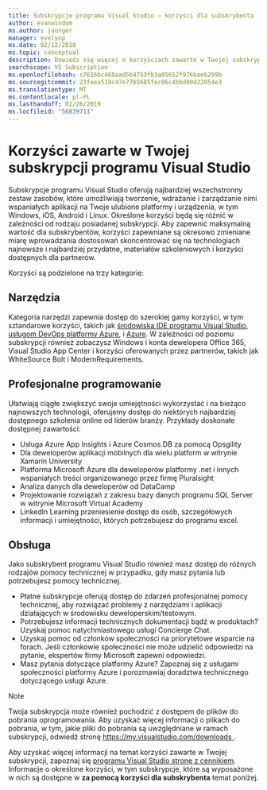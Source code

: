 ```yaml
---
title: Subskrypcje programu Visual Studio — korzyści dla subskrybenta
author: evanwindom
ms.author: jaunger
manager: evelynp
ms.date: 02/12/2018
ms.topic: conceptual
description: Dowiedz się więcej o korzyściach zawarte w Twojej subskrypcji programu Visual Studio
searchscope: VS Subscription
ms.openlocfilehash: c7616bc468aad5b4753fb3a05652f976bae6299b
ms.sourcegitcommit: 23feea519c47e77b5685fec86c4bbd00d22054e3
ms.translationtype: MT
ms.contentlocale: pl-PL
ms.lasthandoff: 02/26/2019
ms.locfileid: "56839711"
---
```

# <a name="benefits-included-in-your-visual-studio-subscription"></a>Korzyści zawarte w Twojej subskrypcji programu Visual Studio

Subskrypcje programu Visual Studio oferują najbardziej wszechstronny zestaw zasobów, które umożliwiają tworzenie, wdrażanie i zarządzanie nimi wspaniałych aplikacji na Twoje ulubione platformy i urządzenia, w tym Windows, iOS, Android i Linux.  Określone korzyści będą się różnić w zależności od rodzaju posiadanej subskrypcji.  Aby zapewnić maksymalną wartość dla subskrybentów, korzyści zapewniane są okresowo zmieniane miarę wprowadzania dostosowań skoncentrować się na technologiach najnowsze i najbardziej przydatne, materiałów szkoleniowych i korzyści dostępnych dla partnerów.

Korzyści są podzielone na trzy kategorie:

## <a name="tools"></a>Narzędzia
Kategoria narzędzi zapewnia dostęp do szerokiej gamy korzyści, w tym sztandarowe korzyści, takich jak [środowiska IDE programu Visual Studio](vs-ide-benefit.md), [usługom DevOps platformy Azure](vs-azure-devops.md), i [Azure](vs-azure.md).  W zależności od poziomu subskrypcji również zobaczysz Windows i konta dewelopera Office 365, Visual Studio App Center i korzyści oferowanych przez partnerów, takich jak WhiteSource Bolt i ModernRequirements.

## <a name="professional-development"></a>Profesjonalne programowanie
Ułatwiają ciągłe zwiększyć swoje umiejętności wykorzystać i na bieżąco najnowszych technologii, oferujemy dostęp do niektórych najbardziej dostępnego szkolenia online od liderów branży. Przykłady doskonałe dostępnej zawartości:
- Usługa Azure App Insights i Azure Cosmos DB za pomocą Opsgility
- Dla deweloperów aplikacji mobilnych dla wielu platform w witrynie Xamarin University
- Platforma Microsoft Azure dla deweloperów platformy .net i innych wspaniałych treści organizowanego przez firmę Pluralsight
- Analiza danych dla deweloperów od DataCamp
- Projektowanie rozwiązań z zakresu bazy danych programu SQL Server w witrynie Microsoft Virtual Academy
- LinkedIn Learning przeniesienie dostęp do osób, szczegółowych informacji i umiejętności, których potrzebujesz do programu excel.

## <a name="support"></a>Obsługa
Jako subskrybent programu Visual Studio również masz dostęp do różnych rodzajów pomocy technicznej w przypadku, gdy masz pytania lub potrzebujesz pomocy technicznej.
- Płatne subskrypcje oferują dostęp do zdarzeń profesjonalnej pomocy technicznej, aby rozwiązać problemy z narzędziami i aplikacji działających w środowisku deweloperskim/testowym.
- Potrzebujesz informacji technicznych dokumentacji bądź w produktach?  Uzyskaj pomoc natychmiastowego usługi Concierge Chat.
- Uzyskaj pomoc od członków społeczności na priorytetowe wsparcie na forach.  Jeśli członkowie społeczności nie może udzielić odpowiedzi na pytanie, ekspertów firmy Microsoft zapewni odpowiedzi.
- Masz pytania dotyczące platformy Azure?  Zapoznaj się z usługami społeczności platformy Azure i porozmawiaj doradztwa technicznego dotyczącego usługi Azure.

> [!NOTE]
> Twoja subskrypcja może również pochodzić z dostępem do plików do pobrania oprogramowania.  Aby uzyskać więcej informacji o plikach do pobrania, w tym, jakie pliki do pobrania są uwzględniane w ramach subskrypcji, odwiedź stronę [ https://my.visualstudio.com/downloads ](https://my.visualstudio.com/downloads?wt.mc_id=o~msft~docs).

Aby uzyskać więcej informacji na temat korzyści zawarte w Twojej subskrypcji, zapoznaj się [programu Visual Studio stronę z cennikiem](https://visualstudio.microsoft.com/vs/pricing/).  Informacje o określone korzyści, w tym subskrypcje, które są wyposażone w nich są dostępne w **za pomocą korzyści dla subskrybenta** temat poniżej.
